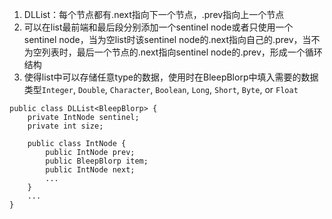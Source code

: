 1. DLList：每个节点都有.next指向下一个节点，.prev指向上一个节点
2. 可以在list最前端和最后段分别添加一个sentinel node或者只使用一个sentinel node，当为空list时该sentinel node的.next指向自己的.prev，当不为空列表时，最后一个节点的.next指向sentinel node的.prev，形成一个循环结构
3. 使得list中可以存储任意type的数据，使用时在BleepBlorp中填入需要的数据类型`Integer`, `Double`, `Character`, `Boolean`, `Long`, `Short`, `Byte`, or `Float`
```
public class DLList<BleepBlorp> {
    private IntNode sentinel;
    private int size;

    public class IntNode {
        public IntNode prev;
        public BleepBlorp item;
        public IntNode next;
        ...
    }
    ...
}
```
<!--stackedit_data:
eyJoaXN0b3J5IjpbLTc5NDMyMDQzOF19
-->